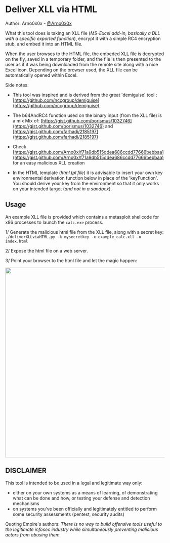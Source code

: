 Deliver XLL via HTML
============

Author: Arno0x0x - [@Arno0x0x](http://twitter.com/Arno0x0x)

What this tool does is taking an XLL file (*MS-Excel add-in, basically a DLL with a specific exported function*), encrypt it with a simple RC4 encryption stub, and embed it into an HTML file.

When the user browses to the HTML file, the embeded XLL file is decrypted on the fly, saved in a temporary folder, and the file is then presented to the user as if it was being downloaded from the remote site along with a nice Excel icon. Depending on the browser used, the XLL file can be automatically opened within Excel.

Side notes:
- This tool was inspired and is derived from the great 'demiguise' tool : [https://github.com/nccgroup/demiguise](https://github.com/nccgroup/demiguise)

- The b64AndRC4 function used on the binary input (from the XLL file) is a mix Mix of:
[https://gist.github.com/borismus/1032746](https://gist.github.com/borismus/1032746) and [https://gist.github.com/farhadi/2185197](https://gist.github.com/farhadi/2185197)

- Check [https://gist.github.com/Arno0x/f71a9db515ddea686ccdd77666bebbaa](https://gist.github.com/Arno0x/f71a9db515ddea686ccdd77666bebbaa) for an easy malicious XLL creation

- In the HTML template (*html.tpl file*) it is advisable to insert your own key environmental derivation function below in place
of the 'keyFunction'. You should derive your key from the environment so that it only works on your intended target (*and not in a sandbox*).

Usage
----------------------

An example XLL file is provided which contains a metasploit shellcode for x86 processes to launch the `calc.exe` process.

1/ Generate the malicious html file from the XLL file, along with a secret key:
`./deliverXLLviaHTML.py -k mysecretkey -x example_calc.xll -o index.html`

2/ Expose the html file on a web server.

3/ Point your browser to the html file and let the magic happen:

<img src="https://dl.dropboxusercontent.com/s/d53j2yev8itwu4e/deliverXLLviaHTML.jpg?dl=0" width="600">

DISCLAIMER
----------------
This tool is intended to be used in a legal and legitimate way only:
  - either on your own systems as a means of learning, of demonstrating what can be done and how, or testing your defense and detection mechanisms
  - on systems you've been officially and legitimately entitled to perform some security assessments (pentest, security audits)

Quoting Empire's authors:
*There is no way to build offensive tools useful to the legitimate infosec industry while simultaneously preventing malicious actors from abusing them.*